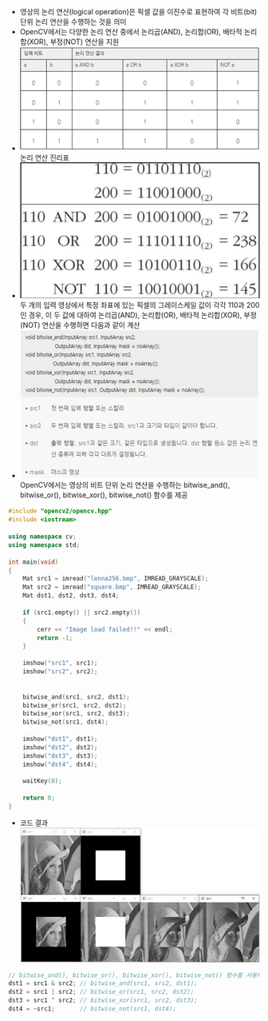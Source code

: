 * 영상의 논리 연산(logical operation)은 픽셀 값을 이진수로 표현하여 각 비트(bit) 단위 논리 연산을 수행하는 것을 의미
* OpenCV에서는 다양한 논리 연산 중에서 논리곱(AND), 논리합(OR), 배타적 논리합(XOR), 부정(NOT) 연산을 지원
* <img src="./img/OCV008.PNG" /> <br/> 논리 연산 진리표 
* <img src="./img/OCV009.PNG" /> <br/> 두 개의 입력 영상에서 특정 좌표에 있는 픽셀의 그레이스케일 값이 각각 110과 200인 경우, 이 두 값에 대하여 논리곱(AND), 논리합(OR), 배타적 논리합(XOR), 부정(NOT) 연산을 수행하면 다음과 같이 계산
* <img src="./img/OCV010.PNG" /> <br/> OpenCV에서는 영상의 비트 단위 논리 연산을 수행하는 bitwise_and(), bitwise_or(), bitwise_xor(), bitwise_not() 함수를 제공
```cpp
#include "opencv2/opencv.hpp"
#include <iostream>

using namespace cv;
using namespace std;

int main(void)
{
	Mat src1 = imread("lenna256.bmp", IMREAD_GRAYSCALE);
	Mat src2 = imread("square.bmp", IMREAD_GRAYSCALE);
	Mat dst1, dst2, dst3, dst4;

	if (src1.empty() || src2.empty())
	{
		cerr << "Image load failed!!" << endl;
		return -1;
	}

	imshow("src1", src1);
	imshow("src2", src2);


	bitwise_and(src1, src2, dst1);
	bitwise_or(src1, src2, dst2);
	bitwise_xor(src1, src2, dst3);
	bitwise_not(src1, dst4);

	imshow("dst1", dst1);
	imshow("dst2", dst2);
	imshow("dst3", dst3);
	imshow("dst4", dst4);

	waitKey(0);

	return 0;
}
```
* 코드 결과 <br/> <img src="./img/OCV011.PNG" /> 
```cpp
// bitwise_and(), bitwise_or(), bitwise_xor(), bitwise_not() 함수를 사용하는 것 대신 아래와 같이 코드를 작성해도 동일하게 동작
dst1 = src1 & src2; // bitwise_and(src1, src2, dst1);
dst2 = src1 | src2; // bitwise_or(src1, src2, dst2);
dst3 = src1 ^ src2; // bitwise_xor(src1, src2, dst3);
dst4 = ~src1;       // bitwise_not(src1, dst4);
```
